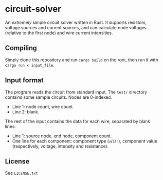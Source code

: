 # circuit-solver

An *extremely* simple circuit solver written in Rust. It supports
resistors, voltage sources and current sources, and can calculate
node voltages (relative to the first node) and wire current
intensities.

## Compiling

Simply clone this repository and run `cargo build` on the root,
then run it with `cargo run < input_file`.

## Input format

The program reads the circuit from standard input. The `test/`
directory contains some sample circuits. Nodes are 0-indexed.

* Line 1: node count, wire count.
* Line 2: blank.

The rest of the input contains the data for each wire, separated
by blank lines:
* Line 1: source node, end node, component count.
* One line for each component: component type (`v`/`i`/`r`),
	component value (respectively, voltage, intensity and
	resistance).

## License

See `LICENSE.txt`
